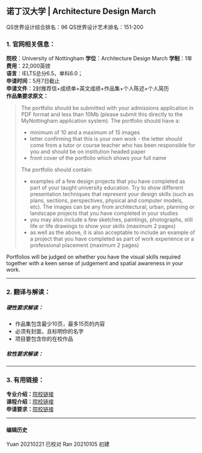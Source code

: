 ## 诺丁汉大学 | Architecture Design March

QS世界设计综合排名：96
QS世界设计艺术排名：151-200

### 1. 官网相关信息：

**院校**：University of Nottingham
**学位**：Architecture Design March
**学制**：1年  
**费用**：22,000英镑  
**语言**：IELTS总分6.5，单科6.0；  
**申请时间**：5月7日截止  
**申请文件**：2封推荐信+成绩单+英文成绩+作品集+个人陈述+个人简历  
**作品集要求原文：**   
>The portfolio should be submitted with your admissions application in PDF format and less than 10Mb (please submit this directly to the MyNottingham application system).
>The portfolio should have a:
> - minimum of 10 and a maximum of 15 images
> - letter confirming that this is your own work - the letter should come from a tutor or course teacher who has been responsible for you and should be on institution headed paper
> - front cover of the portfolio which shows your full name
>
>The portfolio should contain:
>
> - examples of a few design projects that you have completed as part of your taught university education. Try to show different presentation techniques that represent your design skills (such as plans, sections, perspectives, physical and computer models, etc). The images can be any from architectural, urban, planning or landscape projects that you have completed in your studies
> - you may also include a few sketches, paintings, photographs, still life or life drawings to show your skills (maximum 2 pages)
> - as well as the above, it is also acceptable to include an example of a project that you have completed as part of work experience or a professional placement (maximum 2 pages)

Portfolios will be judged on whether you have the visual skills required together with a keen sense of judgement and spatial awareness in your work.



---


### 2. 翻译与解读：

##### 硬性要求解读：
- 作品集包含最少10页，最多15页的内容
- 必须有封面，且标明你的名字
- 项目要包含你的在校作品

##### 软性要求解读：



---


### 3. 有用链接：

**专业介绍：**[院校链接](https://www.nottingham.ac.uk/pgstudy/course/taught/architecture-design-march)  
**课程介绍：**[院校链接](https://www.nottingham.ac.uk/pgstudy/course/taught/architecture-design-march)  
**申请要求：**[院校链接](https://www.nottingham.ac.uk/pgstudy/how-to-apply/taught.aspx)




---


#### 编辑历史
Yuan 20210221 已校对
Ran 20210105 初建  
